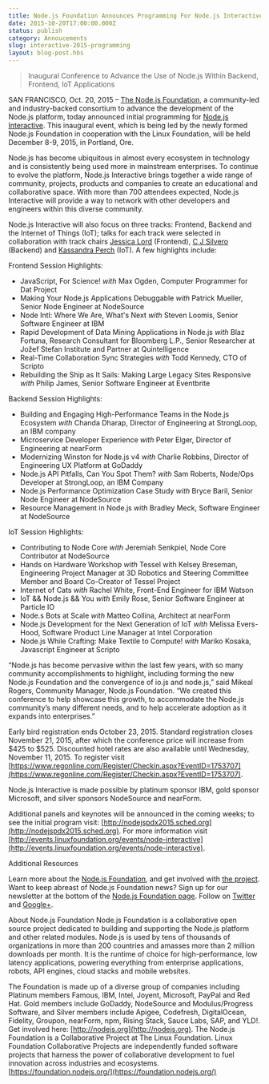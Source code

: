 ```yaml
---
title: Node.js Foundation Announces Programming For Node.js Interactive
date: 2015-10-20T17:00:00.000Z
status: publish
category: Annoucements
slug: interactive-2015-programming
layout: blog-post.hbs
---
```


> Inaugural Conference to Advance the Use of Node.js Within Backend, Frontend, IoT Applications

SAN FRANCISCO, Oct. 20, 2015 – [The Node.js Foundation](https://foundation.nodejs.org/), a community-led and industry-backed consortium to advance the development of the Node.js platform, today announced initial programming for [Node.js Interactive](http://events.linuxfoundation.org/events/node-interactive). This inaugural event, which is being led by the newly formed Node.js Foundation in cooperation with the Linux Foundation, will be held December 8-9, 2015, in Portland, Ore.

Node.js has become ubiquitous in almost every ecosystem in technology and is consistently being used more in mainstream enterprises. To continue to evolve the platform, Node.js Interactive brings together a wide range of community, projects, products and companies to create an educational and collaborative space. With more than 700 attendees expected, Node.js Interactive will provide a way to network with other developers and engineers within this diverse community.  

Node.js Interactive will also focus on three tracks: Frontend, Backend and the Internet of Things (IoT); talks for each track were selected in collaboration with track chairs [Jessica Lord](https://github.com/jlord/) (Frontend), [C J Silvero](https://github.com/ceejbot) (Backend) and [Kassandra Perch](https://github.com/nodebotanist) (IoT). A few highlights include:

Frontend Session Highlights:
* JavaScript, For Science! *with* Max Ogden, Computer Programmer for Dat Project
* Making Your Node.js Applications Debuggable *with* Patrick Mueller, Senior Node Engineer at NodeSource
* Node Intl: Where We Are, What's Next *with* Steven Loomis, Senior Software Engineer at IBM
* Rapid Development of Data Mining Applications in Node.js *with* Blaz Fortuna, Research Consultant for Bloomberg L.P., Senior Researcher at Jožef Stefan Institute and Partner at Quintelligence
* Real-Time Collaboration Sync Strategies *with* Todd Kennedy, CTO of Scripto
* Rebuilding the Ship as It Sails: Making Large Legacy Sites Responsive *with* Philip James, Senior Software Engineer at Eventbrite

Backend Session Highlights:
* Building and Engaging High-Performance Teams in the Node.js Ecosystem *with* Chanda Dharap, Director of Engineering at StrongLoop, an IBM company
* Microservice Developer Experience *with* Peter Elger, Director of Engineering at nearForm
* Modernizing Winston for Node.js v4 *with* Charlie Robbins, Director of Engineering UX Platform at GoDaddy
* Node.js API Pitfalls, Can You Spot Them? *with* Sam Roberts, Node/Ops Developer at StrongLoop, an IBM Company
* Node.js Performance Optimization Case Study *with* Bryce Baril, Senior Node Engineer at NodeSource
* Resource Management in Node.js *with* Bradley Meck, Software Engineer at NodeSource

IoT Session Highlights:
* Contributing to Node Core *with* Jeremiah Senkpiel, Node Core Contributor at NodeSource
* Hands on Hardware Workshop *with* Tessel with Kelsey Breseman, Engineering Project Manager at 3D Robotics and Steering Committee Member and Board Co-Creator of Tessel Project
* Internet of Cats *with* Rachel White, Front-End Engineer for IBM Watson
* IoT && Node.js && You *with* Emily Rose, Senior Software Engineer at Particle IO
* Node.s Bots at Scale *with* Matteo Collina, Architect at nearForm
* Node.js Development for the Next Generation of IoT *with* Melissa Evers-Hood, Software Product Line Manager at Intel Corporation
* Node.js While Crafting: Make Textile to Compute! *with* Mariko Kosaka, Javascript Engineer at Scripto

“Node.js has become pervasive within the last few years, with so many community accomplishments to highlight, including forming the new Node.js Foundation and the convergence of io.js and node.js,” said Mikeal Rogers, Community Manager, Node.js Foundation. “We created this conference to help showcase this growth, to accommodate the Node.js community’s many different needs, and to help accelerate adoption as it expands into enterprises.”

Early bird registration ends October 23, 2015. Standard registration closes November 21, 2015, after which the conference price will increase from $425 to $525. Discounted hotel rates are also available until Wednesday, November 11, 2015. To register visit [https://www.regonline.com/Register/Checkin.aspx?EventID=1753707](https://www.regonline.com/Register/Checkin.aspx?EventID=1753707).

Node.js Interactive is made possible by platinum sponsor IBM, gold sponsor Microsoft, and silver sponsors NodeSource and nearForm.

Additional panels and keynotes will be announced in the coming weeks; to see the initial program visit: [http://nodejspdx2015.sched.org](http://nodejspdx2015.sched.org). For more information visit [http://events.linuxfoundation.org/events/node-interactive](http://events.linuxfoundation.org/events/node-interactive).

Additional Resources

Learn more about the [Node.js Foundation](https://foundation.nodejs.org/), and get involved with [the project](https://nodejs.org/en/get-involved/).
Want to keep abreast of Node.js Foundation news? Sign up for our newsletter at the bottom of the [Node.js Foundation page](https://foundation.nodejs.org/).
Follow on [Twitter](https://twitter.com/nodejs?ref_src=twsrc%5Egoogle%7Ctwcamp%5Eserp%7Ctwgr%5Eauthor) and [Google+](https://plus.google.com/u/1/100598160817214911030/posts).

About Node.js Foundation Node.js Foundation is a collaborative open source project dedicated to building and supporting the Node.js platform and other related modules. Node.js is used by tens of thousands of organizations in more than 200 countries and amasses more than 2 million downloads per month. It is the runtime of choice for high-performance, low latency applications, powering everything from enterprise applications, robots, API engines, cloud stacks and mobile websites.

The Foundation is made up of a diverse group of companies including Platinum members Famous, IBM, Intel, Joyent, Microsoft, PayPal and Red Hat. Gold members include GoDaddy, NodeSource and Modulus/Progress Software, and Silver members include Apigee, Codefresh, DigitalOcean, Fidelity, Groupon, nearForm, npm, Rising Stack, Sauce Labs, SAP, and YLD!. Get involved here: [http://nodejs.org](http://nodejs.org).
The Node.js Foundation is a Collaborative Project at The Linux Foundation. Linux Foundation Collaborative Projects are independently funded software projects that harness the power of collaborative development to fuel innovation across industries and ecosystems. [https://foundation.nodejs.org/](https://foundation.nodejs.org/)
